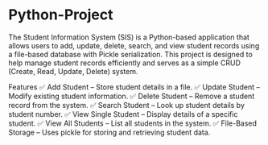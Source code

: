 # Python-Project
 The Student Information System (SIS) is a Python-based application that allows users to add, update, delete, search, and view student records using a file-based database with Pickle serialization.
 This project is designed to help manage student records efficiently and serves as a simple CRUD (Create, Read, Update, Delete) system.

Features
✅ Add Student – Store student details in a file.
✅ Update Student – Modify existing student information.
✅ Delete Student – Remove a student record from the system.
✅ Search Student – Look up student details by student number.
✅ View Single Student – Display details of a specific student.
✅ View All Students – List all students in the system.
✅ File-Based Storage – Uses pickle for storing and retrieving student data.

